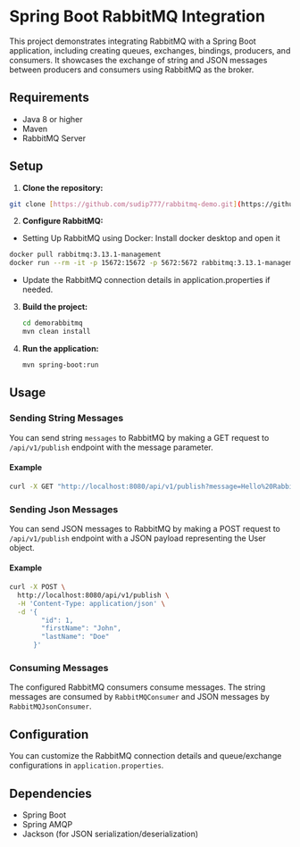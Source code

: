 # Spring Boot RabbitMQ Integration

This project demonstrates integrating RabbitMQ with a Spring Boot application, including creating queues, exchanges, bindings, producers, and consumers. It showcases the exchange of string and JSON messages between producers and consumers using RabbitMQ as the broker.

## Requirements

- Java 8 or higher
- Maven
- RabbitMQ Server

## Setup

1. **Clone the repository:**
```bash
git clone [https://github.com/sudip777/rabbitmq-demo.git](https://github.com/sudip777/rabbitmq-demo.git)
```

2. **Configure RabbitMQ:**
 - Setting Up RabbitMQ using Docker: Install docker desktop and open it

  ```bash Setting Up RabbitMQ using Docker
docker pull rabbitmq:3.13.1-management 
docker run --rm -it -p 15672:15672 -p 5672:5672 rabbitmq:3.13.1-management 
```
  
- Update the RabbitMQ connection details in application.properties if needed.

3. **Build the project:**
   ```bash
   cd demorabbitmq
   mvn clean install
   ```
4. **Run the application:**
      ```bash
      mvn spring-boot:run
      ```
## Usage

### Sending String Messages
You can send string `messages` to RabbitMQ by making a GET request to `/api/v1/publish` endpoint with the message parameter.
#### Example
```bash
curl -X GET "http://localhost:8080/api/v1/publish?message=Hello%20RabbitMQ"
```


### Sending Json Messages
You can send JSON messages to RabbitMQ by making a POST request to `/api/v1/publish` endpoint with a JSON payload representing the User object.
#### Example
```bash
curl -X POST \
  http://localhost:8080/api/v1/publish \
  -H 'Content-Type: application/json' \
  -d '{
        "id": 1,
        "firstName": "John",
        "lastName": "Doe"
      }'
```

### Consuming Messages
The configured RabbitMQ consumers consume messages. The string messages are consumed by `RabbitMQConsumer` and JSON messages by `RabbitMQJsonConsumer`.

## Configuration
You can customize the RabbitMQ connection details and queue/exchange configurations in `application.properties`.

## Dependencies
- Spring Boot
- Spring AMQP
- Jackson (for JSON serialization/deserialization)







